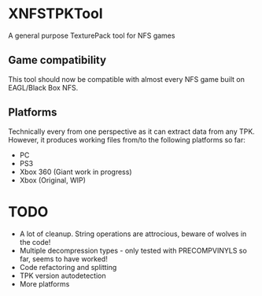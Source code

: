# XNFSTPKTool

A general purpose TexturePack tool for NFS games

## Game compatibility

This tool should now be compatible with almost every NFS game built on EAGL/Black Box NFS.

## Platforms

Technically every from one perspective as it can extract data from any TPK.
However, it produces working files from/to the following platforms so far:

- PC
- PS3
- Xbox 360 (Giant work in progress)
- Xbox (Original, WIP)

# TODO

- A lot of cleanup. String operations are attrocious, beware of wolves in the code!
- Multiple decompression types - only tested with PRECOMPVINYLS so far, seems to have worked!
- Code refactoring and splitting
- TPK version autodetection
- More platforms
